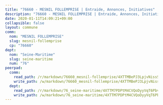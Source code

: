 ```yaml
---
title: "76660 - MESNIL FOLLEMPRISE | Entraide, Annonces, Initiatives"
description: "76660 - MESNIL FOLLEMPRISE | Entraide, Annonces, Initiatives"
date: 2020-01-11T14:09:21+09:00
collapsible: false
layout: commune
comm:
  nom: "MESNIL FOLLEMPRISE"
  slug: mesnil-follemprise
  cp: "76660"
dept:
  nom: "Seine-Maritime"
  slug: seine-maritime
  num: "76"
peerpad:
  comm:
    read_path: /r/markdown/76660_mesnil-follemprise/4XTTMBePJ3LpjvNissSxQm8bKhUef8FmR5fM3s7mxpMpaYZFA
    write_path: /w/markdown/76660_mesnil-follemprise/4XTTMBePJ3LpjvNissSxQm8bKhUef8FmR5fM3s7mxpMpaYZFA-K3TgUn9Vw9tQbZxike86BPYiZYW24j9iV7Sn3rExZ2RmYXajweAiKCso7buEh1zhWEmjt1D1JAEaEdQwFqaoNVV6azeuNAbrSmJKUWKysstLK2VuaLneEjX55KJbCXHh82rRLJUc
  dept:
    read_path: /r/markdown/76_seine-maritime/4XTTM7PDPtM4CVQoDyyVqT6Pbvj1SVtndpXJdTDsc7xwdMTdt
    write_path: /w/markdown/76_seine-maritime/4XTTM7PDPtM4CVQoDyyVqT6Pbvj1SVtndpXJdTDsc7xwdMTdt-K3TgUmo7Qwp8ZQz8qKFjC8WCY27ypEpX2c8BXeSV9rrPY1zRZn2SrYwkBXF8VnHkcepiXsccFfKHYuT2JNgSMXxLRaUGRu6o5B3BB15nZxEho97cTz3yC4eRTX4hZM1hcyAZrn8r
---
```


